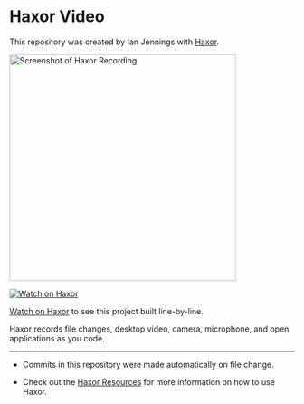 # Haxor Video

This repository was created by Ian Jennings with [Haxor](http://localhost:1337/replay/bf2a9909-21bf-410d-a94e-88a6d5b2fe23).

<a href="http://localhost:1337/replay/bf2a9909-21bf-410d-a94e-88a6d5b2fe23"><img src="http://localhost:1337/replay/bf2a9909-21bf-410d-a94e-88a6d5b2fe23/screenshot" alt="Screenshot of Haxor Recording" width="400" /></a> 

<a href="http://localhost:1337/replay/bf2a9909-21bf-410d-a94e-88a6d5b2fe23"><img src="http://localhost:1337/images/watch-on-haxor.png" alt="Watch on Haxor" /></a> 

[Watch on Haxor](http://localhost:1337/replay/bf2a9909-21bf-410d-a94e-88a6d5b2fe23) to see this project built line-by-line.

Haxor records file changes, desktop video, camera, microphone, and open applications as you code.


---
* Commits in this repository were made automatically on file change.

* Check out the [Haxor Resources](http://localhost:1337) for more information on how to use Haxor.